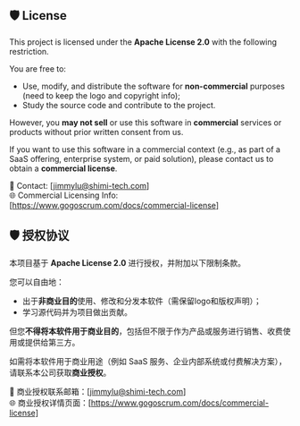 ## 🛡️ License

This project is licensed under the **Apache License 2.0** with the following restriction.

You are free to:
- Use, modify, and distribute the software for **non-commercial** purposes (need to keep the logo and copyright info);
- Study the source code and contribute to the project.

However, you **may not sell** or use this software in **commercial** services or products without prior written consent from us.

If you want to use this software in a commercial context (e.g., as part of a SaaS offering, enterprise system, or paid solution), please contact us to obtain a **commercial license**.

📧 Contact: [jimmylu@shimi-tech.com]  
🌐 Commercial Licensing Info: [https://www.gogoscrum.com/docs/commercial-license]


## 🛡️ 授权协议

本项目基于 **Apache License 2.0** 进行授权，并附加以下限制条款。

您可以自由地：
- 出于**非商业目的**使用、修改和分发本软件（需保留logo和版权声明）；
- 学习源代码并为项目做出贡献。

但您**不得将本软件用于商业目的**，包括但不限于作为产品或服务进行销售、收费使用或提供给第三方。

如需将本软件用于商业用途（例如 SaaS 服务、企业内部系统或付费解决方案），请联系本公司获取**商业授权**。

📧 商业授权联系邮箱：[jimmylu@shimi-tech.com]  
🌐 商业授权详情页面：[https://www.gogoscrum.com/docs/commercial-license]
